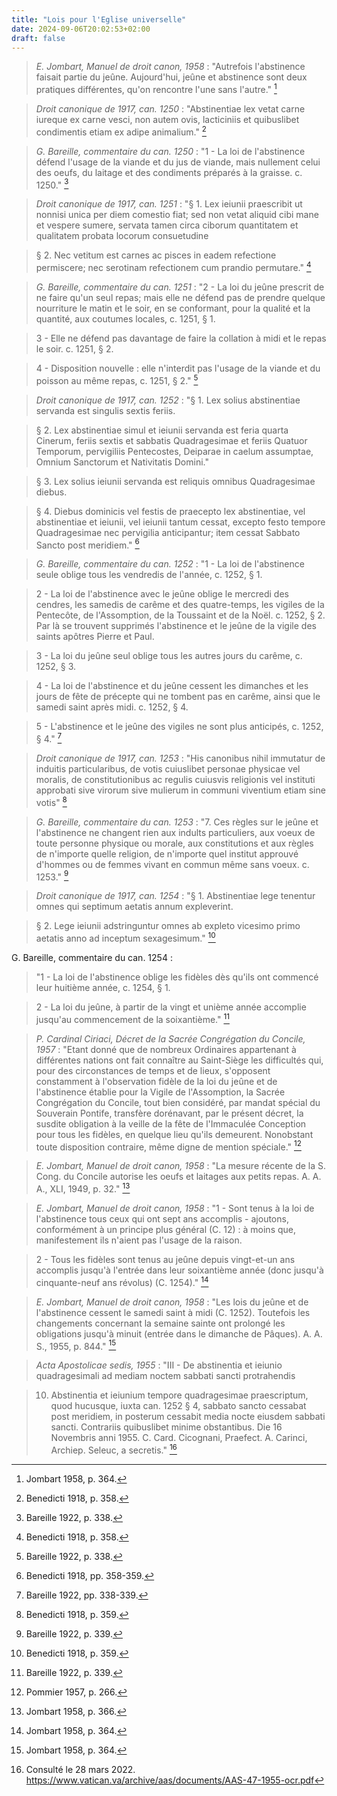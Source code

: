 ```yaml
---
title: "Lois pour l'Eglise universelle"
date: 2024-09-06T20:02:53+02:00
draft: false
---
```



> *E. Jombart, Manuel de droit canon, 1958* : "Autrefois l'abstinence faisait partie du jeûne. Aujourd'hui, jeûne et abstinence sont deux pratiques différentes, qu'on rencontre l'une sans l'autre." [^1]

[^1]: Jombart 1958, p. 364.

> *Droit canonique de 1917, can. 1250* : "Abstinentiae lex vetat carne iureque ex carne vesci, non autem ovis, lacticiniis et quibuslibet condimentis etiam ex adipe animalium." [^2]

[^2]: Benedicti 1918, p. 358.

> *G. Bareille, commentaire du can. 1250* : "1 - La loi de l'abstinence défend l'usage de la viande et du jus de viande, mais nullement celui des oeufs, du laitage et des condiments préparés à la graisse. c. 1250." [^3]

[^3]: Bareille 1922, p. 338.

> *Droit canonique de 1917, can. 1251* : "§ 1. Lex ieiunii praescribit ut nonnisi unica per diem comestio fiat; sed non vetat aliquid cibi mane et vespere sumere, servata tamen circa ciborum quantitatem et qualitatem probata locorum consuetudine 

> § 2. Nec vetitum est carnes ac pisces in eadem refectione permiscere; nec serotinam refectionem cum prandio permutare." [^4]

[^4]: Benedicti 1918, p. 358.

> *G. Bareille, commentaire du can. 1251* : "2 - La loi du jeûne prescrit de ne faire qu'un seul repas; mais elle ne défend pas de prendre quelque nourriture le matin et le soir, en se conformant, pour la qualité et la quantité, aux coutumes locales, c.  1251, § 1.

> 3 - Elle ne défend pas davantage de faire la collation à midi et le repas le soir. c. 1251, § 2.

> 4 - Disposition nouvelle : elle n'interdit pas l'usage de la viande et du poisson au même repas, c. 1251, § 2." [^5]

[^5]: Bareille 1922, p. 338.

> *Droit canonique de 1917, can. 1252* : "§ 1. Lex solius abstinentiae servanda est singulis sextis feriis.

> § 2. Lex abstinentiae simul et ieiunii servanda est feria quarta Cinerum, feriis sextis et sabbatis Quadragesimae et feriis Quatuor Temporum, pervigiliis Pentecostes, Deiparae in caelum assumptae, Omnium Sanctorum et Nativitatis Domini."

> § 3. Lex solius ieiunii servanda est reliquis omnibus Quadragesimae diebus.

> § 4. Diebus dominicis vel festis de praecepto lex abstinentiae, vel abstinentiae et ieiunii, vel ieiunii tantum cessat, excepto festo tempore Quadragesimae nec pervigilia anticipantur; item cessat Sabbato Sancto post meridiem." [^6]

[^6]: Benedicti 1918, pp. 358-359.

> *G. Bareille, commentaire du can. 1252* : "1 - La loi de l'abstinence seule oblige tous les vendredis de l'année, c. 1252, § 1.

> 2 - La loi de l'abstinence avec le jeûne oblige le mercredi des cendres, les samedis de carême et des quatre-temps, les vigiles de la Pentecôte, de l'Assomption, de la Toussaint et de la Noël. c. 1252, § 2. Par là se trouvent supprimés l'abstinence et le jeûne de la vigile des saints apôtres Pierre et Paul. 

> 3 - La loi du jeûne seul oblige tous les autres jours du carême, c. 1252, § 3.

> 4 - La loi de l'abstinence et du jeûne cessent les dimanches et les jours de fête de précepte qui ne tombent pas en carême, ainsi que le samedi saint après midi. c. 1252, § 4.

> 5 - L'abstinence et le jeûne des vigiles ne sont plus anticipés, c.  1252, § 4." [^7]

[^7]: Bareille 1922, pp. 338-339.

> *Droit canonique de 1917, can. 1253* : "His canonibus nihil immutatur de induitis particularibus, de votis cuiuslibet personae physicae vel moralis, de constitutionibus ac regulis cuiusvis religionis vel instituti approbati sive virorum sive mulierum in communi viventium etiam sine votis" [^8]

[^8]: Benedicti 1918, p. 359.

> *G. Bareille, commentaire du can. 1253* : "7. Ces règles sur le jeûne et l'abstinence ne changent rien aux indults particuliers, aux voeux de toute personne physique ou morale, aux constitutions et aux règles de n'importe quelle religion, de n'importe quel institut approuvé d'hommes ou de femmes vivant en commun même sans voeux. c. 1253." [^9]

[^9]: Bareille 1922, p. 339.

> *Droit canonique de 1917, can. 1254* : "§ 1. Abstinentiae lege tenentur omnes qui septimum aetatis annum expleverint.

> § 2. Lege ieiunii adstringuntur omnes ab expleto vicesimo primo aetatis anno ad inceptum sexagesimum." [^10]

[^10]: Benedicti 1918, p. 359.

G. Bareille, commentaire du can. 1254 :

>  "1 - La loi de l'abstinence oblige les fidèles dès qu'ils ont commencé leur huitième année, c. 1254, § 1.

> 2 - La loi du jeûne, à partir de la vingt et unième année accomplie jusqu'au commencement de la soixantième." [^11]

[^11]: Bareille 1922, p. 339.

> *P. Cardinal Ciriaci, Décret de la Sacrée Congrégation du Concile, 1957* : "Etant donné que de nombreux Ordinaires appartenant à différentes nations ont fait connaître au Saint-Siège les difficultés qui, pour des circonstances de temps et de lieux, s'opposent constamment à l'observation fidèle de la loi du jeûne et de l'abstinence établie pour la Vigile de l'Assomption, la Sacrée Congrégation du Concile, tout bien considéré, par mandat spécial du Souverain Pontife, transfère dorénavant, par le présent décret, la susdite obligation à la veille de la fête de l'Immaculée Conception pour tous les fidèles, en quelque lieu qu'ils demeurent. Nonobstant toute disposition contraire, même digne de mention spéciale." [^12]

[^12]: Pommier 1957, p. 266.

> *E. Jombart, Manuel de droit canon, 1958* : "La mesure récente de la S. Cong. du Concile autorise les oeufs et laitages aux petits repas. A. A. A., XLI, 1949, p. 32." [^13]

[^13]: Jombart 1958, p. 366.

> *E. Jombart, Manuel de droit canon, 1958* : "1 - Sont tenus à la loi de l'abstinence tous ceux qui ont sept ans accomplis - ajoutons, conformément à un principe plus général (C. 12) : à moins que, manifestement ils n'aient pas l'usage de la raison.

> 2 - Tous les fidèles sont tenus au jeûne depuis vingt-et-un ans accomplis jusqu'à l'entrée dans leur soixantième année (donc jusqu'à cinquante-neuf ans révolus) (C. 1254)." [^14]

[^14]: Jombart 1958, p. 364.

> *E. Jombart, Manuel de droit canon, 1958* : "Les lois du jeûne et de l'abstinence cessent le samedi saint à midi (C. 1252). Toutefois les changements concernant la semaine sainte ont prolongé les obligations jusqu'à minuit (entrée dans le dimanche de Pâques). A. A. S., 1955, p. 844." [^15]

[^15]: Jombart 1958, p. 364.

> *Acta Apostolicae sedis, 1955* :  "III - De abstinentia et ieiunio quadragesimali ad mediam noctem sabbati sancti protrahendis

> 10. Abstinentia et ieiunium tempore quadragesimae praescriptum, quod hucusque, iuxta can. 1252 § 4, sabbato sancto cessabat post meridiem, in posterum cessabit media nocte eiusdem sabbati sancti. Contrariis quibuslibet minime obstantibus. Die 16 Novembris anni 1955. C. Card. Cicognani, Praefect. A. Carinci, Archiep. Seleuc, a secretis." [^16]

[^16]: Consulté le 28 mars 2022. https://www.vatican.va/archive/aas/documents/AAS-47-1955-ocr.pdf
